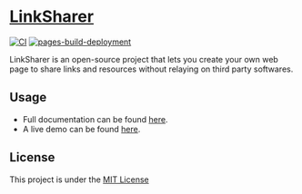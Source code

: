 # [LinkSharer](https://linksharer.js.org)

[![CI](https://github.com/LinkSharer/LinkSharer/actions/workflows/ci.yml/badge.svg)](https://github.com/LinkSharer/LinkSharer/actions/workflows/ci.yml)
[![pages-build-deployment](https://github.com/LinkSharer/LinkSharer/actions/workflows/pages/pages-build-deployment/badge.svg)](https://github.com/LinkSharer/LinkSharer/actions/workflows/pages/pages-build-deployment)

LinkSharer is an open-source project that lets you create your own web page to share links and resources without relaying on third party softwares.

## Usage

- Full documentation can be found [here](https://linksharer.js.org).
- A live demo can be found [here](https://demo.linksharer.js.org).

## License

This project is under the [MIT License](./LICENSE)
